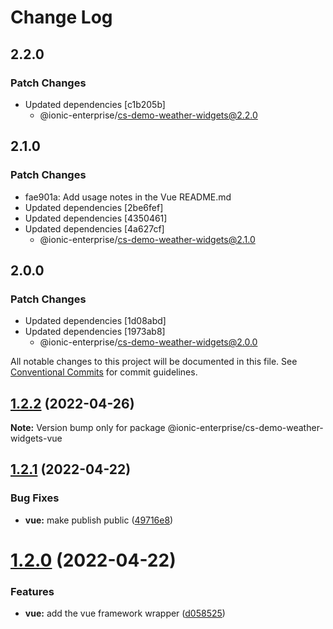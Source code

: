 # Change Log

## 2.2.0

### Patch Changes

- Updated dependencies [c1b205b]
  - @ionic-enterprise/cs-demo-weather-widgets@2.2.0

## 2.1.0

### Patch Changes

- fae901a: Add usage notes in the Vue README.md
- Updated dependencies [2be6fef]
- Updated dependencies [4350461]
- Updated dependencies [4a627cf]
  - @ionic-enterprise/cs-demo-weather-widgets@2.1.0

## 2.0.0

### Patch Changes

- Updated dependencies [1d08abd]
- Updated dependencies [1973ab8]
  - @ionic-enterprise/cs-demo-weather-widgets@2.0.0

All notable changes to this project will be documented in this file.
See [Conventional Commits](https://conventionalcommits.org) for commit guidelines.

## [1.2.2](https://github.com/ionic-enterprise/cs-demo-weather-widgets/compare/v1.2.1...v1.2.2) (2022-04-26)

**Note:** Version bump only for package @ionic-enterprise/cs-demo-weather-widgets-vue

## [1.2.1](https://github.com/ionic-enterprise/cs-demo-weather-widgets/compare/v1.2.0...v1.2.1) (2022-04-22)

### Bug Fixes

- **vue:** make publish public ([49716e8](https://github.com/ionic-enterprise/cs-demo-weather-widgets/commit/49716e859ecfba8bba463184a75f45720ba34e2d))

# [1.2.0](https://github.com/ionic-enterprise/cs-demo-weather-widgets/compare/v1.1.1...v1.2.0) (2022-04-22)

### Features

- **vue:** add the vue framework wrapper ([d058525](https://github.com/ionic-enterprise/cs-demo-weather-widgets/commit/d05852507be466dfb4829a183742aecc56d54992))
